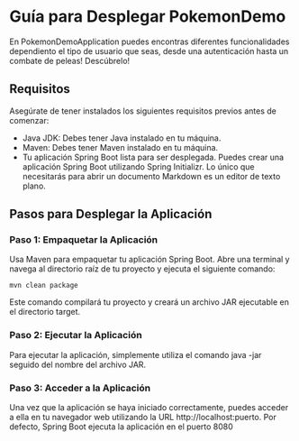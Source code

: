 # Guía para Desplegar PokemonDemo

En PokemonDemoApplication puedes encontras diferentes funcionalidades dependiento el tipo de usuario que seas, desde una autenticación hasta un combate de peleas! Descúbrelo!

## Requisitos

Asegúrate de tener instalados los siguientes requisitos previos antes de comenzar:

- Java JDK: Debes tener Java instalado en tu máquina.
- Maven: Debes tener Maven instalado en tu máquina.
- Tu aplicación Spring Boot lista para ser desplegada. Puedes crear una aplicación Spring Boot utilizando Spring Initializr.
Lo único que necesitarás para abrir un documento Markdown es un editor de texto plano.


## Pasos para Desplegar la Aplicación

### Paso 1: Empaquetar la Aplicación

Usa Maven para empaquetar tu aplicación Spring Boot. Abre una terminal y navega al directorio raíz de tu proyecto y ejecuta el siguiente comando:

`mvn clean package`

Este comando compilará tu proyecto y creará un archivo JAR ejecutable en el directorio target.

### Paso 2: Ejecutar la Aplicación

Para ejecutar la aplicación, simplemente utiliza el comando java -jar seguido del nombre del archivo JAR.

### Paso 3: Acceder a la Aplicación
Una vez que la aplicación se haya iniciado correctamente, puedes acceder a ella en tu navegador web utilizando la URL http://localhost:puerto. Por defecto, Spring Boot ejecuta la aplicación en el puerto 8080


